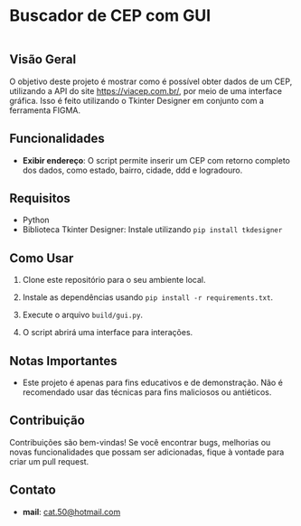 # Buscador de CEP com GUI
<div align="center">
  <img src="">
</div>

## Visão Geral

O objetivo deste projeto é mostrar como é possível obter dados de um CEP, utilizando a API do site https://viacep.com.br/, por meio de uma interface gráfica. Isso é feito utilizando o Tkinter Designer em conjunto com a ferramenta FIGMA.

## Funcionalidades

- **Exibir endereço**: O script permite inserir um CEP com retorno completo dos dados, como estado, bairro, cidade, ddd e logradouro.

## Requisitos

- Python
- Biblioteca Tkinter Designer: Instale utilizando `pip install tkdesigner`


## Como Usar

1. Clone este repositório para o seu ambiente local.

2. Instale as dependências usando `pip install -r requirements.txt`.

3. Execute o arquivo `build/gui.py`.

6. O script abrirá uma interface para interações.

## Notas Importantes

- Este projeto é apenas para fins educativos e de demonstração. Não é recomendado usar das técnicas para fins maliciosos ou antiéticos.

## Contribuição

Contribuições são bem-vindas! Se você encontrar bugs, melhorias ou novas funcionalidades que possam ser adicionadas, fique à vontade para criar um pull request.

## Contato

- **mail**: cat.50@hotmail.com